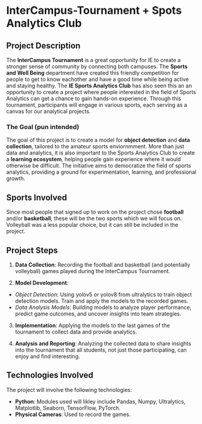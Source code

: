 # InterCampus-Tournament + Spots Analytics Club

## Project Description

The **InterCampus Tournament** is a great opportunity for IE to create a stronger sense of community by connecting both campuses. The **Sports and Well Being** department have created this friendly competition for people to get to know eachother and have a good time while being active and staying healthy. The **IE Sports Analytics Club** has also seen this an an opportunity to create a project where people interested in the field of Sports Analytics can get a chance to gain hands-on experience. Through this tournament, participants will engage in various sports, each serving as a canvas for our analytical projects.

### The Goal (pun intended)
The goal of this project is to create a model for **object detection** and **data collection**, tailored to the amateur sports enviornmment. More than just data and analytics, it is also important to the Sports Analytics Club to create a **learning ecosystem**, helping people gain experience where it would otherwise be difficult. The initiative aims to democratize the field of sports analytics, providing a ground for experimentation, learning, and professional growth.

## Sports Involved

Since most people that signed up to work on the project chose **football** and/or **basketball**, these will be the two sports which we will focus on. Volleyball was a less popular choice, but it can still be included in the project.

## Project Steps

1. **Data Collection**: Recording the football and basketball (and potentially volleyball) games played during the InterCampus Tournament.

2. **Model Development**:

- *Object Detection*: Using yolov5 or yolov8 from ultralytics to train object detection models. Train and apply the models to the recorded games.
- *Data Analysis Models*: Building models to analyze player performance, predict game outcomes, and uncover insights into team strategies.

3. **Implementation**: Applying the models to the last games of the tournament to collect data and provide analytics.

4. **Analysis and Reporting**: Analyzing the collected data to share insights into the tournament that all students, not just those participating, can enjoy and find interesting.


## Technologies Involved

The project will involve the following technologies:

- **Python**: Modules used will likley include Pandas, Numpy, Ultralytics, Matplotlib, Seaborn, TensorFlow, PyTorch.
- **Physical Cameras**: Used to record the games.

